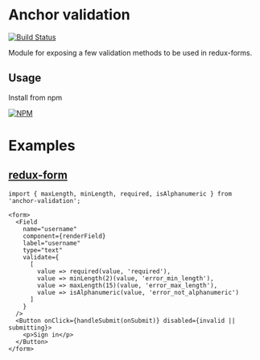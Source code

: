 # Anchor validation

[![Build Status](https://travis-ci.org/anchorchat/anchor-validation.svg?branch=master)](https://travis-ci.org/anchorchat/anchor-validation)

Module for exposing a few validation methods to be used in redux-forms.

## Usage

Install from npm

[![NPM](https://nodei.co/npm/anchor-validation.png)](https://nodei.co/npm/anchor-validation/)


# Examples

## [redux-form](http://redux-form.com/6.5.0/docs/api/)
```
import { maxLength, minLength, required, isAlphanumeric } from 'anchor-validation';

<form>
  <Field
    name="username"
    component={renderField}
    label="username"
    type="text"
    validate={
      [
        value => required(value, 'required'),
        value => minLength(2)(value, 'error_min_length'),
        value => maxLength(15)(value, 'error_max_length'),
        value => isAlphanumeric(value, 'error_not_alphanumeric')
      ]
    }
  />
  <Button onClick={handleSubmit(onSubmit)} disabled={invalid || submitting}>
    <p>Sign in</p>
  </Button>
</form>
```
